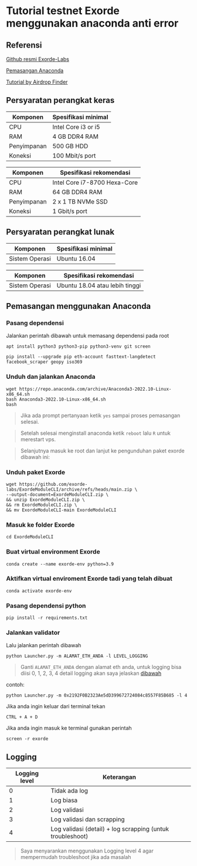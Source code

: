 # Tutorial testnet Exorde menggunakan anaconda anti error

## Referensi

[Github resmi Exorde-Labs](https://github.com/exorde-labs/ExordeModuleCLI/)

[Pemasangan Anaconda](https://docs.conda.io/projects/conda/en/latest/user-guide/install/linux.html)

[Tutorial by Airdrop Finder](https://github.com/bayy420-999/tutorial-testnet-exorde-airdropfinder/blob/main/README.md)

## Persyaratan perangkat keras

| Komponen | Spesifikasi minimal |
|----------|---------------------|
|CPU|Intel Core i3 or i5|
|RAM|4 GB DDR4 RAM|
|Penyimpanan|500 GB HDD|
|Koneksi|100 Mbit/s port|

| Komponen | Spesifikasi rekomendasi |
|----------|---------------------|
|CPU|Intel Core i7-8700 Hexa-Core|
|RAM|64 GB DDR4 RAM|
|Penyimpanan|2 x 1 TB NVMe SSD|
|Koneksi|1 Gbit/s port|

## Persyaratan perangkat lunak

| Komponen | Spesifikasi minimal |
|----------|---------------------|
|Sistem Operasi|Ubuntu 16.04|

| Komponen | Spesifikasi rekomendasi |
|----------|---------------------|
|Sistem Operasi|Ubuntu 18.04 atau lebih tinggi|


## Pemasangan menggunakan Anaconda

### Pasang dependensi

Jalankan perintah dibawah untuk memasang dependensi pada root

```
apt install python3 python3-pip python3-venv git screen
```
```
pip install --upgrade pip eth-account fasttext-langdetect facebook_scraper geopy iso369
```

### Unduh dan jalankan Anaconda

```
wget https://repo.anaconda.com/archive/Anaconda3-2022.10-Linux-x86_64.sh
bash Anaconda3-2022.10-Linux-x86_64.sh
bash
```

> Jika ada prompt pertanyaan ketik `yes` sampai proses pemasangan selesai.

> Setelah selesai menginstall anaconda ketik `reboot` lalu `R` untuk merestart vps.

> Selanjutnya masuk ke root dan lanjut ke pengunduhan paket exorde dibawah ini:


### Unduh paket Exorde

```
wget https://github.com/exorde-labs/ExordeModuleCLI/archive/refs/heads/main.zip \
--output-document=ExordeModuleCLI.zip \
&& unzip ExordeModuleCLI.zip \
&& rm ExordeModuleCLI.zip \
&& mv ExordeModuleCLI-main ExordeModuleCLI
```

### Masuk ke folder Exorde

```
cd ExordeModuleCLI
```

### Buat virtual environment Exorde

```
conda create --name exorde-env python=3.9
```

### Aktifkan virtual enviroment Exorde tadi yang telah dibuat

```
conda activate exorde-env
```

### Pasang dependensi python

```
pip install -r requirements.txt
```

### Jalankan validator

Lalu jalankan perintah dibawah

```
python Launcher.py -m ALAMAT_ETH_ANDA -l LEVEL_LOGGING
```
> Ganti `ALAMAT_ETH_ANDA` dengan alamat eth anda, untuk logging bisa diisi 0, 1, 2, 3, 4 detail logging akan saya jelaskan [dibawah](https://github.com/ilhambyte/tutorial-tesnet-exorde-menggunakan-anaconda#logging)

contoh:

```
python Launcher.py -m 0x2192F0B2323Ae5dD399672724084c8557F85B685 -l 4
```

Jika anda ingin keluar dari terminal tekan 

```CTRL + A + D```

Jika anda ingin masuk ke terminal gunakan perintah 

```
screen -r exorde
```

## Logging

| Logging level | Keterangan |
|---------------|------------|
|0|Tidak ada log|
|1|Log biasa|
|2|Log validasi|
|3|Log validasi dan scrapping|
|4|Log validasi (detail) + log scrapping (untuk troubleshoot)

> Saya menyarankan menggunakan Logging level 4 agar mempermudah troubleshoot jika ada masalah
